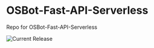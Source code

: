 # OSBot-Fast-API-Serverless
Repo for OSBot-Fast-API-Serverless

![Current Release](https://img.shields.io/badge/release-v1.1.0-blue)
